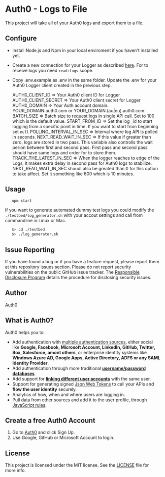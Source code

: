 # Auth0 - Logs to File

This project will take all of your Auth0 logs and export them to a file.

## Configure
* Install Node.js and Npm in your local enviroment if you haven't installed yet.

* Create a new connection for your Logger as described [here](https://auth0.com/docs/api/management/v2/tokens#1-create-and-authorize-a-client).
For to receive logs you need `read:logs` scope.

* Copy .env.example as .env in the same folder. Update the .env for your Auth0 Logger client created in the previous step.

    AUTH0_CLIENT_ID => Your Auth0 client ID for Logger
    AUTH0_CLIENT_SECRET => Your Auth0 client secret for Logger
    AUTH0_DOMAIN => Your Auth account domain. YOUR_DOMAIN.auth0.com or YOUR_DOMAIN.(au|eu).auth0.com 
    BATCH_SIZE => Batch size to request logs in single API call. Set to 100 which is the default value.
    START_FROM_ID => Set the log _id to start logging from a specific point in time. If you want to start from beginning set `null`
    POLLING_INTERVAL_IN_SEC => Interval where log API is polled in seconds.
    NEXT_READ_WAIT_IN_SEC => If this value if greater than zero, logs are stored in two pass. This variable also controlls the wait perion between first and second pass. First pass and second pass should have same logs and order for to store them.
    TRACK_THE_LATEST_IN_SEC => When the logger reaches to edge of the Logs, it makes extra delay in second pass for Auth0 logs to stabilize. NEXT_READ_WAIT_IN_SEC shoudl also be greated than 0 for this option to take affect. Set it something like 600 which is 10 minutes.

## Usage
```bash
   npm start
```

If you want to generate automated dummy test logs you could modify the `./testbed/log_generator.sh` with your accout settings and call from commandline in Linux or Mac.

```bash
   $> cd ./testbed
   $> ./log_generator.sh
````

## Issue Reporting

If you have found a bug or if you have a feature request, please report them at this repository issues section. Please do not report security vulnerabilities on the public GitHub issue tracker. The [Responsible Disclosure Program](https://auth0.com/whitehat) details the procedure for disclosing security issues.

## Author

[Auth0](auth0.com)

## What is Auth0?

Auth0 helps you to:

* Add authentication with [multiple authentication sources](https://docs.auth0.com/identityproviders), either social like **Google, Facebook, Microsoft Account, LinkedIn, GitHub, Twitter, Box, Salesforce, amont others**, or enterprise identity systems like **Windows Azure AD, Google Apps, Active Directory, ADFS or any SAML Identity Provider**.
* Add authentication through more traditional **[username/password databases](https://docs.auth0.com/mysql-connection-tutorial)**.
* Add support for **[linking different user accounts](https://docs.auth0.com/link-accounts)** with the same user.
* Support for generating signed [Json Web Tokens](https://docs.auth0.com/jwt) to call your APIs and **flow the user identity** securely.
* Analytics of how, when and where users are logging in.
* Pull data from other sources and add it to the user profile, through [JavaScript rules](https://docs.auth0.com/rules).

## Create a free Auth0 Account

1. Go to [Auth0](https://auth0.com) and click Sign Up.
2. Use Google, GitHub or Microsoft Account to login.

## License

This project is licensed under the MIT license. See the [LICENSE](LICENSE) file for more info.
